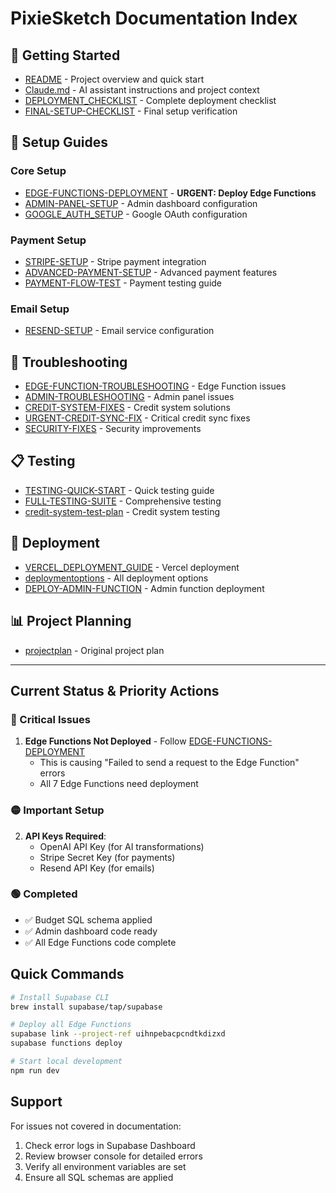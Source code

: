 # PixieSketch Documentation Index

## 🚀 Getting Started
- [README](../README.md) - Project overview and quick start
- [Claude.md](../Claude.md) - AI assistant instructions and project context
- [DEPLOYMENT_CHECKLIST](DEPLOYMENT_CHECKLIST.md) - Complete deployment checklist
- [FINAL-SETUP-CHECKLIST](FINAL-SETUP-CHECKLIST.md) - Final setup verification

## 🔧 Setup Guides

### Core Setup
- [EDGE-FUNCTIONS-DEPLOYMENT](EDGE-FUNCTIONS-DEPLOYMENT.md) - **URGENT: Deploy Edge Functions**
- [ADMIN-PANEL-SETUP](ADMIN-PANEL-SETUP.md) - Admin dashboard configuration
- [GOOGLE_AUTH_SETUP](GOOGLE_AUTH_SETUP.md) - Google OAuth configuration

### Payment Setup
- [STRIPE-SETUP](STRIPE-SETUP.md) - Stripe payment integration
- [ADVANCED-PAYMENT-SETUP](ADVANCED-PAYMENT-SETUP.md) - Advanced payment features
- [PAYMENT-FLOW-TEST](PAYMENT-FLOW-TEST.md) - Payment testing guide

### Email Setup
- [RESEND-SETUP](RESEND-SETUP.md) - Email service configuration

## 🐛 Troubleshooting
- [EDGE-FUNCTION-TROUBLESHOOTING](EDGE-FUNCTION-TROUBLESHOOTING.md) - Edge Function issues
- [ADMIN-TROUBLESHOOTING](ADMIN-TROUBLESHOOTING.md) - Admin panel issues
- [CREDIT-SYSTEM-FIXES](CREDIT-SYSTEM-FIXES.md) - Credit system solutions
- [URGENT-CREDIT-SYNC-FIX](URGENT-CREDIT-SYNC-FIX.md) - Critical credit sync fixes
- [SECURITY-FIXES](SECURITY-FIXES.md) - Security improvements

## 📋 Testing
- [TESTING-QUICK-START](TESTING-QUICK-START.md) - Quick testing guide
- [FULL-TESTING-SUITE](FULL-TESTING-SUITE.md) - Comprehensive testing
- [credit-system-test-plan](credit-system-test-plan.md) - Credit system testing

## 🚀 Deployment
- [VERCEL_DEPLOYMENT_GUIDE](VERCEL_DEPLOYMENT_GUIDE.md) - Vercel deployment
- [deploymentoptions](deploymentoptions.md) - All deployment options
- [DEPLOY-ADMIN-FUNCTION](DEPLOY-ADMIN-FUNCTION.md) - Admin function deployment

## 📊 Project Planning
- [projectplan](projectplan.md) - Original project plan

---

## Current Status & Priority Actions

### 🔴 Critical Issues
1. **Edge Functions Not Deployed** - Follow [EDGE-FUNCTIONS-DEPLOYMENT](EDGE-FUNCTIONS-DEPLOYMENT.md)
   - This is causing "Failed to send a request to the Edge Function" errors
   - All 7 Edge Functions need deployment

### 🟡 Important Setup
2. **API Keys Required**:
   - OpenAI API Key (for AI transformations)
   - Stripe Secret Key (for payments)
   - Resend API Key (for emails)

### 🟢 Completed
- ✅ Budget SQL schema applied
- ✅ Admin dashboard code ready
- ✅ All Edge Functions code complete

## Quick Commands

```bash
# Install Supabase CLI
brew install supabase/tap/supabase

# Deploy all Edge Functions
supabase link --project-ref uihnpebacpcndtkdizxd
supabase functions deploy

# Start local development
npm run dev
```

## Support

For issues not covered in documentation:
1. Check error logs in Supabase Dashboard
2. Review browser console for detailed errors
3. Verify all environment variables are set
4. Ensure all SQL schemas are applied
